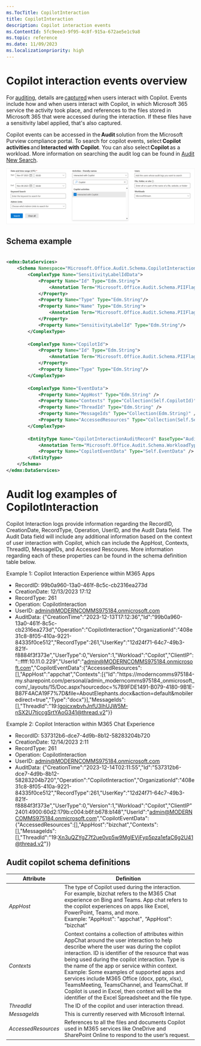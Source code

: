 ```yaml
---
ms.TocTitle: CopilotInteraction
title: CopilotInteraction
description: Copilot interaction events
ms.ContentId: 5fc9eee3-9f95-4c8f-915a-672ae5e1c9a8
ms.topic: reference
ms.date: 11/09/2023
ms.localizationpriority: high
---
```



# Copilot interaction events overview

For [auditing](/purview/audit-solutions-overview), details are [captured](/purview/audit-log-activities#copilot-activities) when users interact with Copilot. Events include how and when users interact with Copilot, in which Microsoft 365 service the activity took place, and references to the files stored in Microsoft 365 that were accessed during the interaction. If these files have a sensitivity label applied, that's also captured.  

Copilot events can be accessed in the **Audit** solution from the Microsoft Purview compliance portal. To search for copilot events, select **Copilot activities** and **Interacted with Copilot**. You can also select **Copilot** as a workload. More information on searching the audit log can be found in [Audit New Search](/purview/audit-new-search).  

![audit search copilot interaction dialog box](images/audit-search-copilot-interaction.png)

## Schema example

```xml

<edmx:DataServices>
    <Schema Namespace="Microsoft.Office.Audit.Schema.CopilotInteraction" xmlns="http://docs.oasis-open.org/odata/ns/edm">
        <ComplexType Name="SensitivityLabelIdData">
            <Property Name="Id" Type="Edm.String">
                <Annotation Term="Microsoft.Office.Audit.Schema.PIIFlag" Bool="true"/>
            </Property>
            <Property Name="Type" Type="Edm.String"/>
            <Property Name="Name" Type="Edm.String">
                <Annotation Term="Microsoft.Office.Audit.Schema.PIIFlag" Bool="true"/>
            </Property>
            <Property Name="SensitivityLabelId" Type="Edm.String"/>
        </ComplexType>

        <ComplexType Name="CopilotId">
            <Property Name="Id" Type="Edm.String">
                <Annotation Term="Microsoft.Office.Audit.Schema.PIIFlag" Bool="true"/>
            </Property>
            <Property Name="Type" Type="Edm.String"/>
        </ComplexType>

        <ComplexType Name="EventData">
            <Property Name="AppHost" Type="Edm.String" />
            <Property Name="Contexts" Type="Collection(Self.CopilotId)" />
            <Property Name="ThreadId" Type="Edm.String" />
            <Property Name="MessageIds" Type="Collection(Edm.String)" />
            <Property Name="AccessedResources" Type="Collection(Self.SensitivityLabelIdData)" />
        </ComplexType>

        <EntityType Name="CopilotInteractionAuditRecord" BaseType="AuditRecord" >
            <Annotation Term="Microsoft.Office.Audit.Schema.WorkloadType" EnumMember="Microsoft.Office.Audit.Schema.WorkloadType/Copilot"/>
            <Property Name="CopilotEventData" Type="Self.EventData" />
        </EntityType>
    </Schema>
</edmx:DataServices>
```
# Audit log examples of CopilotInteraction
Copilot Interaction logs provide information regarding the RecordID, CreationDate, RecordType, Operation, UserID, and the Audit Data field. The Audit Data field will include any additional information based on the context of user interaction with Copilot, which can include the AppHost, Contexts, ThreadID, MessageIDs, and Accessed Rescoures. More information regarding each of these properties can be found in the schema definition table below. 

Example 1: Copilot Interaction Experience within M365 Apps
- RecordID: 99b0a960-13a0-461f-8c5c-cb2316ea273d
- CreationDate: 12/13/2023 17:12
- RecordType: 261
- Operation: CopilotInteraction
- UserID: admin@MODERNCOMMS975184.onmicrosoft.com
- AuditData: {"CreationTime":"2023-12-13T17:12:36","Id":"99b0a960-13a0-461f-8c5c-cb2316ea273d","Operation":"CopilotInteraction","OrganizationId":"408e31c8-8f05-410a-9221-84335f0ce512","RecordType":261,"UserKey":"12d24f71-64c7-49b3-821f-f8884f3f373e","UserType":0,"Version":1,"Workload":"Copilot","ClientIP":"::ffff:10.11.0.229","UserId":"admin@MODERNCOMMS975184.onmicrosoft.com","CopilotEventData":{"AccessedResources": [],"AppHost":"appchat","Contexts":[{"Id":"https:\/\/moderncomms975184-my.sharepoint.com\/personal\/admin_moderncomms975184_onmicrosoft_com\/_layouts\/15\/Doc.aspx?sourcedoc=%7B9FDE1491-B079-4180-9B1E-B87F4ACA19F7%7D&file=AboutElephants.docx&action=default&mobileredirect=true","Type":"docx"}],"MessageIds":[],"ThreadId":"19:lgojcxwbvhJnfU3IhUJW5M-nSX2U7tjccgSrtYAoG341@thread.v2"}}

Example 2: Copilot Interaction within M365 Chat Experience 
- RecordID: 537312b6-dce7-4d9b-8b12-58283204b720
- CreationDate: 12/14/2023 2:11	
- RecordType: 261
- Operation: CopilotInteraction
- UserID: admin@MODERNCOMMS975184.onmicrosoft.com
- AuditData: {"CreationTime":"2023-12-14T02:11:55","Id":"537312b6-dce7-4d9b-8b12-58283204b720","Operation":"CopilotInteraction","OrganizationId":"408e31c8-8f05-410a-9221-84335f0ce512","RecordType":261,"UserKey":"12d24f71-64c7-49b3-821f-f8884f3f373e","UserType":0,"Version":1,"Workload":"Copilot","ClientIP"2401:4900:60d2:179b:c004:b6f:b678:b148","UserId":"admin@MODERNCOMMS975184.onmicrosoft.com","CopilotEventData":{"AccessedResources":[],"AppHost":"bizchat","Contexts":[],"MessageIds":[],"ThreadId":"19:Xn3uQZYgZ7f2ue0vp5w9MglEVjFyp5pza1efaC6g2U41@thread.v2"}}		
## Audit copilot schema definitions

|Attribute |Definition  |
|----------|------------|
|*AppHost*       |The type of Copilot used during the interaction. <br>For example, bizchat refers to the M365 Chat experience on Bing and Teams. App chat refers to the copilot experiences on apps like Excel, PowerPoint, Teams, and more.<br> Example: "AppHost": "appchat", “AppHost”: “bizchat”   |
|*Contexts*     |Context contains a collection of attributes within AppChat around the user interaction to help describe where the user was during the copilot interaction. ID is  identifier of the resource that was being used during the copilot interaction. Type is the name of the app or service within context.  <br>Example: Some examples of supported apps and services include M365 Office (docx, pptx, xlsx), TeamsMeeting, TeamsChannel, and TeamsChat. If Copilot is used in Excel, then context will be the identifier of the Excel Spreadsheet and the file type. |
|*ThreadId*               |The ID of the copilot and user interaction thread.  |
|*MessageIds*            |This is currently reserved with Microsoft Internal. |
|*AccessedResources*     |References to all the files and documents Copilot used in M365 services like OneDrive and SharePoint Online to respond to the user’s request.   |

